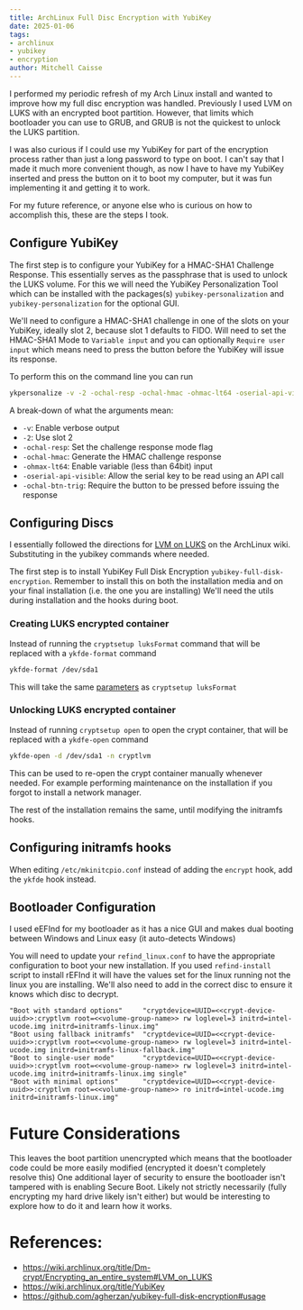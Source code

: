 ```yaml
---
title: ArchLinux Full Disc Encryption with YubiKey
date: 2025-01-06
tags:
- archlinux
- yubikey
- encryption
author: Mitchell Caisse
---
```


I performed my periodic refresh of my Arch Linux install and wanted to improve how my full disc encryption was handled. 
Previously I used LVM on LUKS with an encrypted boot partition. However, that limits which bootloader you can use to GRUB, and
GRUB is not the quickest to unlock the LUKS partition.

I was also curious if I could use my YubiKey for part of the encryption process rather than just a long password to type on boot. 
I can't say that I made it much more convenient though, as now I have to have my YubiKey inserted and press the button on it to
boot my computer, but it was fun implementing it and getting it to work. 

For my future reference, or anyone else who is curious on how to accomplish this, these are the steps I took.


## Configure YubiKey

The first step is to configure your YubiKey for a HMAC-SHA1 Challenge Response. This essentially serves as the passphrase that
is used to unlock the LUKS volume. For this we will need the YubiKey Personalization Tool which can be installed with the packages(s)
`yubikey-personalization` and `yubikey-personalization` for the optional GUI.

We'll need to configure a HMAC-SHA1 challenge in one of the slots on your YubiKey, ideally slot 2, because slot 1 defaults to FIDO. Will 
need to set the HMAC-SHA1 Mode to `Variable input` and you can optionally `Require user input` which means need to press the button before
the YubiKey will issue its response.

To perform this on the command line you can run

```bash
ykpersonalize -v -2 -ochal-resp -ochal-hmac -ohmac-lt64 -oserial-api-visible -ochal-btn-trig
```

A break-down of what the arguments mean:
* `-v`: Enable verbose output
* `-2`: Use slot 2
* `-ochal-resp`: Set the challenge response mode flag
* `-ochal-hmac`: Generate the HMAC challenge response
* `-ohmax-lt64`: Enable variable (less than 64bit) input
* `-oserial-api-visible`: Allow the serial key to be read using an API call
* `-ochal-btn-trig`: Require the button to be pressed before issuing the response

## Configuring Discs
I essentially followed the directions for [LVM on LUKS](https://wiki.archlinux.org/title/Dm-crypt/Encrypting_an_entire_system#LVM_on_LUKS) on the ArchLinux wiki.
Substituting in the yubikey commands where needed.

The first step is to install YubiKey Full Disk Encryption `yubikey-full-disk-encryption`. Remember to install this on both
the installation media and on your final installation (i.e. the one you are installing) We'll need the utils during installation
and the hooks during boot.

### Creating LUKS encrypted container
Instead of running the `cryptsetup luksFormat` command that will be replaced with a `ykfde-format` command

```bash
ykfde-format /dev/sda1
```

This will take the same [parameters](https://wiki.archlinux.org/title/Dm-crypt/Device_encryption#Encryption_options_for_LUKS_mode) as `cryptsetup luksFormat`

### Unlocking LUKS encrypted container
Instead of running `cryptsetup open` to open the crypt container, that will be replaced with a `ykdfe-open` command

```bash
ykfde-open -d /dev/sda1 -n cryptlvm
```

This can be used to re-open the crypt container manually whenever needed. For example performing maintenance on the installation
if you forgot to install a network manager.

The rest of the installation remains the same, until modifying the initramfs hooks.

## Configuring initramfs hooks

When editing `/etc/mkinitcpio.conf` instead of adding the `encrypt` hook, add the `ykfde` hook instead.

## Bootloader Configuration
I used eEFInd for my bootloader as it has a nice GUI and makes dual booting between Windows and Linux easy (it auto-detects Windows)

You will need to update your `refind_linux.conf` to have the appropriate configuration to boot your new installation. If you used `refind-install`
script to install rEFInd it will have the values set for the linux running not the linux you are installing. We'll also need to add in
the correct disc to ensure it knows which disc to decrypt.

```text
"Boot with standard options"     "cryptdevice=UUID=<<crypt-device-uuid>>:cryptlvm root=<<volume-group-name>> rw loglevel=3 initrd=intel-ucode.img initrd=initramfs-linux.img"
"Boot using fallback initramfs"  "cryptdevice=UUID=<<crypt-device-uuid>>:cryptlvm root=<<volume-group-name>> rw loglevel=3 initrd=intel-ucode.img initrd=initramfs-linux-fallback.img"
"Boot to single-user mode"       "cryptdevice=UUID=<<crypt-device-uuid>>:cryptlvm root=<<volume-group-name>> rw loglevel=3 initrd=intel-ucode.img initrd=initramfs-linux.img single"
"Boot with minimal options"      "cryptdevice=UUID=<<crypt-device-uuid>>:cryptlvm root=<<volume-group-name>> ro initrd=intel-ucode.img initrd=initramfs-linux.img"
```

# Future Considerations
This leaves the boot partition unencrypted which means that the bootloader code could be more easily modified (encrypted it doesn't completely resolve this)
One additional layer of security to ensure the bootloader isn't tampered with is enabling Secure Boot. Likely not strictly necessarily
(fully encrypting my hard drive likely isn't either) but would be interesting to explore how to do it and learn how it works.

# References:
* https://wiki.archlinux.org/title/Dm-crypt/Encrypting_an_entire_system#LVM_on_LUKS
* https://wiki.archlinux.org/title/YubiKey
* https://github.com/agherzan/yubikey-full-disk-encryption#usage